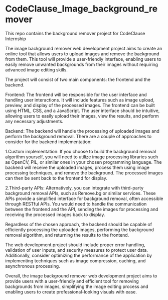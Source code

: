 # CodeClause_Image_background_remover

This repo contains the background remover project for CodeClause Internship

The image background remover web development project aims to create an online tool that allows users to upload images and remove the background from them. This tool will provide a user-friendly interface, enabling users to easily remove unwanted backgrounds from their images without requiring advanced image editing skills.

The project will consist of two main components: the frontend and the backend.

Frontend:
The frontend will be responsible for the user interface and handling user interactions. It will include features such as image upload, preview, and display of the processed images. The frontend can be built using HTML, CSS, and a JavaScript. The user interface should be intuitive, allowing users to easily upload their images, view the results, and perform any necessary adjustments.

Backend:
The backend will handle the processing of uploaded images and perform the background removal. There are a couple of approaches to consider for the backend implementation:

 1.Custom implementation: If you choose to build the background removal algorithm yourself, you will need to utilize image processing      libraries such as OpenCV, PIL, or similar ones in your chosen programming language. The backend will receive the uploaded images, process them using image processing techniques, and remove the background. The processed images can then be sent back to the frontend for display.

2.Third-party APIs: Alternatively, you can integrate with third-party background removal APIs, such as Remove.bg or similar services. These APIs provide a simplified interface for background removal, often accessible through RESTful APIs. You would need to handle the communication between the frontend and the API, sending the images for processing and receiving the processed images back to display.

Regardless of the chosen approach, the backend should be capable of efficiently processing the uploaded images, performing the background removal algorithm, and returning the results to the frontend.

The web development project should include proper error handling, validation of user inputs, and security measures to protect user data. Additionally, consider optimizing the performance of the application by implementing techniques such as image compression, caching, and asynchronous processing.

Overall, the image background remover web development project aims to provide users with a user-friendly and efficient tool for removing backgrounds from images, simplifying the image editing process and enabling users to create professional-looking visuals with ease.
